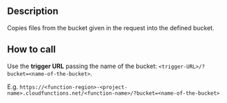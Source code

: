 Description
---
Copies files from the bucket given in the request into the defined bucket.

How to call
---
Use the **trigger URL** passing the name of the bucket: `<trigger-URL>/?bucket=<name-of-the-bucket>`. 

E.g. `https://<function-region>-<project-name>.cloudfunctions.net/<function-name>/?bucket=<name-of-the-bucket>`
